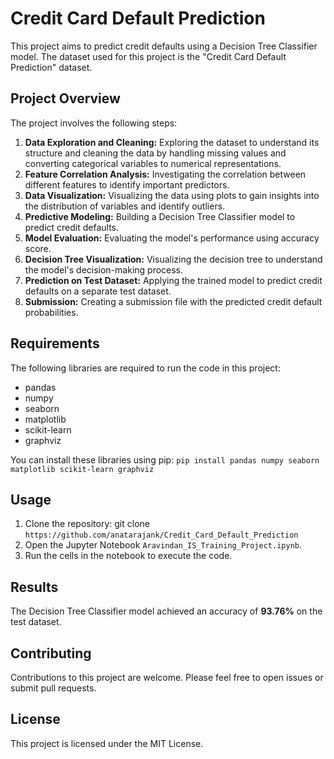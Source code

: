 # Credit Card Default Prediction

This project aims to predict credit defaults using a Decision Tree Classifier model. The dataset used for this project is the "Credit Card Default Prediction" dataset.

## Project Overview

The project involves the following steps:

1. **Data Exploration and Cleaning:** Exploring the dataset to understand its structure and cleaning the data by handling missing values and converting categorical variables to numerical representations.
2. **Feature Correlation Analysis:** Investigating the correlation between different features to identify important predictors.
3. **Data Visualization:** Visualizing the data using plots to gain insights into the distribution of variables and identify outliers.
4. **Predictive Modeling:** Building a Decision Tree Classifier model to predict credit defaults.
5. **Model Evaluation:** Evaluating the model's performance using accuracy score.
6. **Decision Tree Visualization:** Visualizing the decision tree to understand the model's decision-making process.
7. **Prediction on Test Dataset:** Applying the trained model to predict credit defaults on a separate test dataset.
8. **Submission:** Creating a submission file with the predicted credit default probabilities.

## Requirements

The following libraries are required to run the code in this project:

* pandas
* numpy
* seaborn
* matplotlib
* scikit-learn
* graphviz

You can install these libraries using pip: `pip install pandas numpy seaborn matplotlib scikit-learn graphviz`

## Usage

1. Clone the repository: git clone `https://github.com/anatarajank/Credit_Card_Default_Prediction`
2. Open the Jupyter Notebook `Aravindan_IS_Training_Project.ipynb`.
3. Run the cells in the notebook to execute the code.

## Results

The Decision Tree Classifier model achieved an accuracy of **93.76%** on the test dataset.

## Contributing

Contributions to this project are welcome. Please feel free to open issues or submit pull requests.

## License

This project is licensed under the MIT License.
